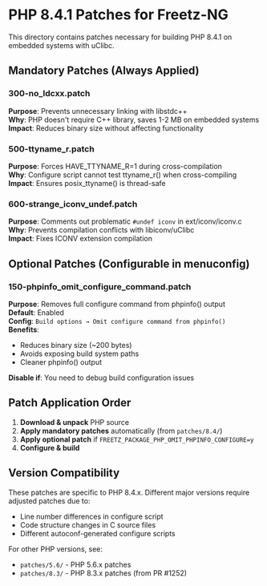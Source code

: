 # PHP 8.4.1 Patches for Freetz-NG

This directory contains patches necessary for building PHP 8.4.1 on embedded systems with uClibc.

## Mandatory Patches (Always Applied)

### 300-no_ldcxx.patch
**Purpose**: Prevents unnecessary linking with libstdc++  
**Why**: PHP doesn't require C++ library, saves 1-2 MB on embedded systems  
**Impact**: Reduces binary size without affecting functionality

### 500-ttyname_r.patch
**Purpose**: Forces HAVE_TTYNAME_R=1 during cross-compilation  
**Why**: Configure script cannot test ttyname_r() when cross-compiling  
**Impact**: Ensures posix_ttyname() is thread-safe

### 600-strange_iconv_undef.patch
**Purpose**: Comments out problematic `#undef iconv` in ext/iconv/iconv.c  
**Why**: Prevents compilation conflicts with libiconv/uClibc  
**Impact**: Fixes ICONV extension compilation

## Optional Patches (Configurable in menuconfig)

### 150-phpinfo_omit_configure_command.patch
**Purpose**: Removes full configure command from phpinfo() output  
**Default**: Enabled  
**Config**: `Build options → Omit configure command from phpinfo()`  
**Benefits**:
- Reduces binary size (~200 bytes)
- Avoids exposing build system paths
- Cleaner phpinfo() output

**Disable if**: You need to debug build configuration issues

## Patch Application Order

1. **Download & unpack** PHP source
2. **Apply mandatory patches** automatically (from `patches/8.4/`)
3. **Apply optional patch** if `FREETZ_PACKAGE_PHP_OMIT_PHPINFO_CONFIGURE=y`
4. **Configure & build**

## Version Compatibility

These patches are specific to PHP 8.4.x. Different major versions require adjusted patches due to:
- Line number differences in configure script
- Code structure changes in C source files
- Different autoconf-generated configure scripts

For other PHP versions, see:
- `patches/5.6/` - PHP 5.6.x patches
- `patches/8.3/` - PHP 8.3.x patches (from PR #1252)
